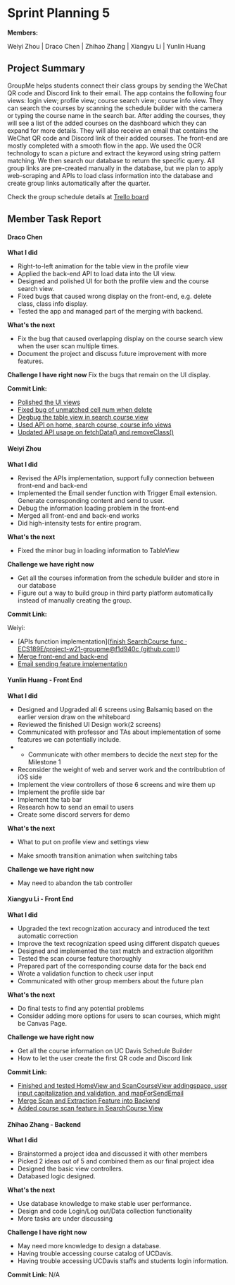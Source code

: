 # Sprint Planning 5

**Members:** 

Weiyi Zhou | Draco Chen | Zhihao Zhang | Xiangyu Li | Yunlin Huang

## Project Summary

GroupMe helps students connect their class groups by sending the WeChat QR code and Discord link to their email. The app contains the following four views: login view; profile view; course search view; course info view. They can search the courses by scanning the schedule builder with the camera or typing the course name in the search bar. After adding the courses, they will see a list of the added courses on the dashboard which they can expand for more details. They will also receive an email that contains the WeChat QR code and Discord link of their added courses. The front-end are mostly completed with a smooth flow in the app. We used the OCR technology to scan a picture and extract the keyword using string pattern matching. We then search our database to return the specific query. All group links are pre-created manually in the database, but we plan to apply web-scraping and APIs to load class information into the database and create group links automatically after the quarter.

Check the group schedule details at [Trello board](https://trello.com/b/upsiiTAh/ecs-189e-project)

## Member Task Report

#### Draco Chen

**What I did**

- Right-to-left animation for the table view in the profile view
- Applied the back-end API to load data into the UI view.
- Designed and polished UI for both the profile view and the course search view.
- Fixed bugs that caused wrong display on the front-end, e.g. delete class, class info display.
- Tested the app and managed part of the merging with backend.

**What's the next**

- Fix the bug that caused overlapping display on the course search view when the user scan multiple times.
- Document the project and discuss future improvement with more features.

**Challenge I have right now**
Fix the bugs that remain on the UI display.

**Commit Link:**

*  [Polished the UI views](https://github.com/ECS189E/project-w21-groupme/commit/f134065a27437fd0f2d6036c18c19f83af41a11d)
*  [Fixed bug of unmatched cell num when delete](https://github.com/ECS189E/project-w21-groupme/commit/efb0fd5881e1ed97035ba7ba434d2bef97eb326b)
*  [Degbug the table view in search course view](https://github.com/ECS189E/project-w21-groupme/commit/db3ad55442ad4e740838a09cc25bbad4f8b84527)
*  [Used API on home, search course, course info views](https://github.com/ECS189E/project-w21-groupme/commit/48a6a507cd2701ac130d3019bb326600d168e33a)
*  [Updated API usage on fetchData() and removeClass()](https://github.com/ECS189E/project-w21-groupme/commit/2f31b143753dcab09f439a7fb5853e3ef4dfd149)



#### Weiyi Zhou 

**What I did**

- Revised the APIs implementation, support fully connection between front-end and back-end
- Implemented the Email sender function with Trigger Email extension. Generate corresponding content and send to user.
- Debug the information loading problem in the front-end
- Merged all front-end and back-end works
- Did high-intensity tests for entire program.

**What's the next**

- Fixed the minor bug in loading information to TableView

**Challenge we have right now**

- Get all the courses information from the schedule builder and store in our database
- Figure out a way to build group in third party platform automatically instead of manually creating the group.

**Commit Link:**

Weiyi:

- [APIs function implementation]([finish SearchCourse func · ECS189E/project-w21-groupme@f1d940c (github.com)](https://github.com/ECS189E/project-w21-groupme/commit/f1d940cf9396ee0f3c2e5006e267103711325736))
- [Merge front-end and back-end](https://github.com/ECS189E/project-w21-groupme/commit/bf41af76353475a4ebf137bdaf2c6c33d3192f5a)
- [Email sending feature implementation](https://github.com/ECS189E/project-w21-groupme/commit/c1baebe7edd54bc23d138c384302ab368e543f0f)



#### Yunlin Huang - Front End

**What I did**

- Designed and Upgraded all 6 screens using Balsamiq based on the earlier version draw on the whiteboard
- Reviewed the finished UI Design work(2 screens)
- Communicated with professor and TAs about implementation of some features we can potentially include.
- - Communicate with other members to decide the next step for the Milestone 1
- Reconsider the weight of web and server work and the contribubtion of iOS side
- Implement the view controllers of those 6 screens and wire them up
- Implement the profile side bar
- Implement the tab bar
- Research how to send an email to users
- Create some discord servers for demo

**What's the next**

- What to put on profile view and settings view

- Make smooth transition animation when switching tabs

**Challenge we have right now**

- May need to abandon the tab controller

#### Xiangyu Li - Front End

**What I did**

- Upgraded the text recognization accuracy and introduced the text automatic correction
- Improve the text recognization speed using different dispatch queues
- Designed and implemented the text match and extraction algorithm
- Tested the scan course feature thoroughly
- Prepared part of the corresponding course data for the back end
- Wrote a validation function to check user input
- Communicated with other group members about the future plan


**What's the next**

- Do final tests to find any potential problems
- Consider adding more options for users to scan courses, which might be Canvas Page.


**Challenge we have right now**

- Get all the course information on UC Davis Schedule Builder
- How to let the user create the first QR code and Discord link



**Commit Link:** 

* [Finished and tested HomeView and ScanCourseView addingspace, user input capitalization and validation, and mapForSendEmail](https://github.com/ECS189E/project-w21-groupme/commit/6e7b281ecd23c9738d88f432357342d9e56294be)
* [Merge Scan and Extraction Feature into Backend](https://github.com/ECS189E/project-w21-groupme/commit/7df3242b5fd5d0d1016dec8cdbf7aa0c1a1d1289)
* [Added course scan feature in SearchCourse View](https://github.com/ECS189E/project-w21-groupme/commit/a6a3848c065ed325e96548de868394a3994aaf2c)





#### Zhihao Zhang - Backend

**What I did**

- Brainstormed a project idea and discussed it with other members
- Picked 2 ideas out of 5 and combined them as our final project idea
- Designed the basic view controllers. 
- Databased logic designed.

**What's the next**

* Use database knowledge to make stable user performance.
* Design and code Login/Log out/Data collection functionality
* More tasks are under discussing

**Challenge I have right now**

* May need more knowledge to design a database.
* Having trouble accessing course catalog of UCDavis.
* Having trouble accessing UCDavis staffs and students login information.

**Commit Link:** N/A

